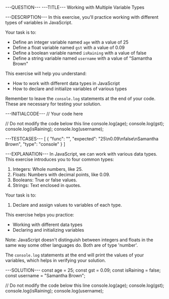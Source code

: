---QUESTION---
---TITLE---
Working with Multiple Variable Types

---DESCRIPTION---
In this exercise, you'll practice working with different types of variables in JavaScript.

Your task is to:
- Define an integer variable named `age` with a value of 25
- Define a float variable named `gst` with a value of 0.09
- Define a boolean variable named `isRaining` with a value of false
- Define a string variable named `username` with a value of "Samantha Brown"

This exercise will help you understand:
- How to work with different data types in JavaScript
- How to declare and initialize variables of various types

Remember to leave the `console.log` statements at the end of your code. These are necessary for testing your solution.

---INITIALCODE---
// Your code here


// Do not modify the code below this line
console.log(age);
console.log(gst);
console.log(isRaining);
console.log(username);

---TESTCASES---
[
  { "func": "", "expected": "25\n0.09\nfalse\nSamantha Brown", "type": "console" }
]

---EXPLANATION---
In JavaScript, we can work with various data types. This exercise introduces you to four common types:

1. Integers: Whole numbers, like 25.
2. Floats: Numbers with decimal points, like 0.09.
3. Booleans: True or false values.
4. Strings: Text enclosed in quotes.

Your task is to:
1. Declare and assign values to variables of each type.

This exercise helps you practice:
- Working with different data types
- Declaring and initializing variables

Note: JavaScript doesn't distinguish between integers and floats in the same way some other languages do. Both are of type 'number'.

The `console.log` statements at the end will print the values of your variables, which helps in verifying your solution.

---SOLUTION---
const age = 25;
const gst = 0.09;
const isRaining = false;
const username = "Samantha Brown";

// Do not modify the code below this line
console.log(age);
console.log(gst);
console.log(isRaining);
console.log(username);